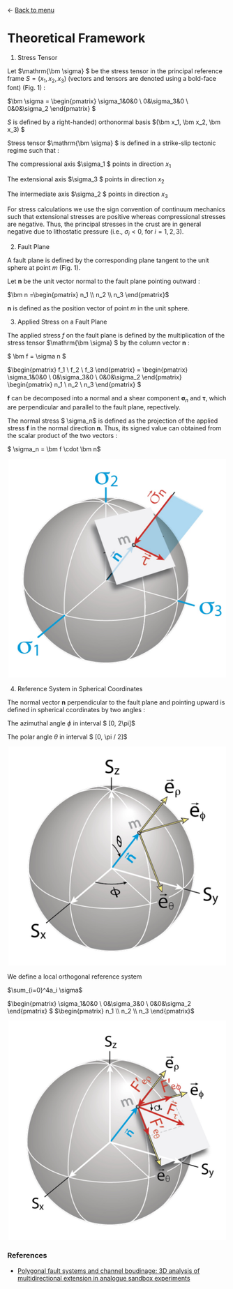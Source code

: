 ← [Back to menu](../toc.md)

# Theoretical Framework

1. Stress Tensor 

Let $\mathrm{\bm \sigma} $ be the stress tensor in the principal reference frame $S = (x_1, x_2, x_3)$ (vectors and tensors are denoted using a bold-face font) (Fig. 1) :

$\bm \sigma = \begin{pmatrix} \sigma_1&0&0 \\ 0&\sigma_3&0 \\ 0&0&\sigma_2 \end{pmatrix} $

$S$ is defined by a right-handed) orthonormal basis $(\bm x_1, \bm x_2, \bm x_3) $

Stress tensor $\mathrm{\bm \sigma} $ is defined in a strike-slip tectonic regime such that :

The compressional axis $\sigma_1 $ points in direction $x_1$

The extensional axis $\sigma_3 $ points in direction $x_2$

The intermediate axis $\sigma_2 $ points in direction $x_3$

For stress calculations we use the sign convention of continuum mechanics such that extensional stresses are positive whereas compressional stresses are negative. Thus, the principal stresses in the crust are in general negative due to lithostatic pressure (i.e., $\sigma_i < 0$, for $i = 1,2,3$).

2. Fault Plane 

A fault plane is defined by the corresponding plane tangent to the unit sphere at point $m$ (Fig. 1).

Let $\bm n$ be the unit vector normal to the fault plane pointing outward :

$\bm n =\begin{pmatrix} n_1 \\ n_2 \\ n_3 \end{pmatrix}$

$\bm n$ is defined as the position vector of point $m$ in the unit sphere.

3. Applied Stress on a Fault Plane

The applied stress $f$ on the fault plane is defined by the multiplication of the stress tensor $\mathrm{\bm \sigma} $ by the column vector $\bm n$ : 

$ \bm f = \sigma n $

$\begin{pmatrix} f_1 \\ f_2 \\ f_3 \end{pmatrix} = \begin{pmatrix} \sigma_1&0&0 \\ 0&\sigma_3&0 \\ 0&0&\sigma_2 \end{pmatrix} \begin{pmatrix} n_1 \\ n_2 \\ n_3 \end{pmatrix} $

$\bm f$ can be decomposed into a normal and a shear component $\bm \sigma_n$ and $\bm \tau$, which are perpendicular and  parallel to the fault plane, repectively.

The normal stress $ \sigma_n$ is defined as the projection of the applied stress $\bm f$ in the normal direction $\bm n$. Thus, its signed value can obtained from the scalar product of the two vectors : 

$ \sigma_n = \bm f \cdot \bm n$



<p align="center">
    <img src="./images/Sphere_stress_plane.jpg" 
     width="500">
</p>

4. Reference System in Spherical Coordinates

The normal vector $\bm n$ perpendicular to the fault plane and pointing upward is defined in spherical ccordinates by two angles :

The azimuthal angle $\phi$ in interval $ [0, 2\pi]$

The polar angle $\theta$ in interval $ [0, \pi / 2]$

<p align="center">
    <img src="./images/Sphere_coord_sys.jpg"
    width="500">
</p>

We define a local orthogonal reference system

$\sum_{i=0}^4a_i \sigma$
  
$\begin{pmatrix} \sigma_1&0&0 \\ 0&\sigma_3&0 \\ 0&0&\sigma_2 \end{pmatrix} $ 
$\begin{pmatrix} n_1 \\ n_2 \\ n_3 \end{pmatrix}$

<p align="center">
    <img src="./images/Sphere_stress_components.jpg"
    width="500">
</p>

### References
- [Polygonal fault systems and channel boudinage: 3D analysis of multidirectional extension in analogue sandbox experiments](https://www.researchgate.net/publication/229182350_Polygonal_fault_systems_and_channel_boudinage_3D_analysis_of_multidirectional_extension_in_analogue_sandbox_experiments)